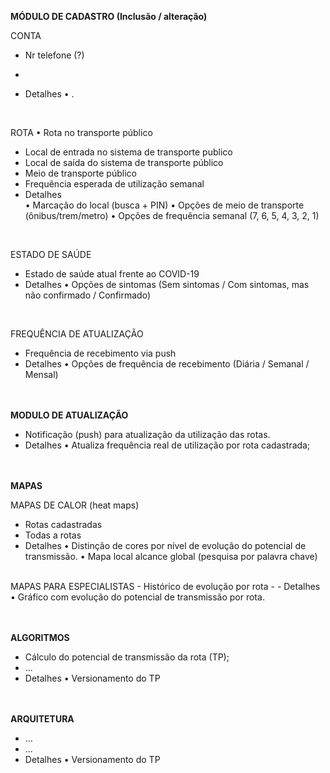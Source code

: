 
**MÓDULO DE CADASTRO (Inclusão / alteração)**

CONTA
 - Nr telefone (?)

 - 
  - Detalhes
     • . 
<br>

ROTA
• Rota no transporte público   
  - Local de entrada no sistema de transporte publico
  - Local de saída do sistema de transporte público
  - Meio de transporte público 
  - Frequência esperada de utilização semanal 
  - Detalhes <br>
     • Marcação do local (busca + PIN)
     • Opções de meio de transporte (ônibus/trem/metro)
     • Opções de frequência semanal (7, 6, 5, 4, 3, 2, 1)  
<br>

ESTADO DE SAÚDE   
  -  Estado de saúde atual frente ao COVID-19 
  - Detalhes
     • Opções de sintomas (Sem sintomas / Com sintomas, mas não confirmado / Confirmado)
<br>

FREQUÊNCIA DE ATUALIZAÇÃO 
  - Frequência de recebimento via push
  - Detalhes
     • Opções de frequência de recebimento (Diária / Semanal / Mensal)


<br><br>
**MODULO DE ATUALIZAÇÃO**   
  - Notificação (push) para atualização da utilização das rotas.
  - Detalhes
     • Atualiza frequência real de utilização por rota cadastrada;


<br><br>
**MAPAS**

MAPAS DE CALOR (heat maps) 
  - Rotas cadastradas 
  - Todas a rotas 
  - Detalhes
     • Distinção de cores por nível de evolução do potencial de transmissão. 
     • Mapa local alcance global (pesquisa por palavra chave)

<br>
MAPAS PARA ESPECIALISTAS
  - Histórico de evolução por rota
  - 
  - Detalhes
     • Gráfico com evolução do potencial de transmissão por rota. 


<br><br>
**ALGORITMOS**
  - Cálculo do potencial de transmissão da rota (TP);
  - ...
  - Detalhes
     •  Versionamento do TP 

<br><br>
**ARQUITETURA**
  - ... 
  - ...
  - Detalhes
     •  Versionamento do TP 

